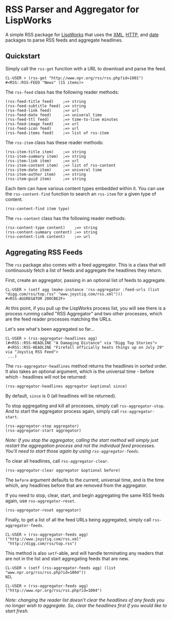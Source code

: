 # RSS Parser and Aggregator for LispWorks

A simple RSS package for [LispWorks](http://www.lispworks.com) that uses the [XML](http://github.com/massung/xml), [HTTP](http://github.com/massung/http), and [date](http://github.com/massung/date) packages to parse RSS feeds and aggregate headlines.

## Quickstart

Simply call the `rss-get` function with a URL to download and parse the feed.

	CL-USER > (rss-get "http://www.npr.org/rss/rss.php?id=1001")
	#<RSS::RSS-FEED "News" (15 items)>

The `rss-feed` class has the following reader methods:

	(rss-feed-title feed)    ;=> string
	(rss-feed-subtitle feed) ;=> string
	(rss-feed-link feed)     ;=> url
	(rss-feed-date feed)     ;=> univeral time
	(rss-feed-ttl feed)      ;=> time-to-live minutes
	(rss-feed-image feed)    ;=> url
	(rss-feed-icon feed)     ;=> url
	(rss-feed-items feed)    ;=> list of rss-item
	
The `rss-item` class has these reader methods:

	(rss-item-title item)    ;=> string
	(rss-item-summary item)  ;=> string
	(rss-item-link item)     ;=> url
	(rss-item-content item)  ;=> list of rss-content
	(rss-item-date item)     ;=> univeral time
	(rss-item-author item)   ;=> string
	(rss-item-guid item)     ;=> string
	
Each item can have various content types embedded within it. You can use the `rss-content-find` function to search an `rss-item` for a given type of content.

	(rss-content-find item type)

The `rss-content` class has the following reader methods:

	(rss-content-type content)    ;=> string
	(rss-content-summary content) ;=> string
	(rss-content-link content)    ;=> url

## Aggregating RSS Feeds

The `rss` package also comes with a feed aggregator. This is a class that will continuously fetch a list of feeds and aggregate the headlines they return.

First, create an aggregator, passing in an optional list of feeds to aggregate.

	CL-USER > (setf agg (make-instance 'rss-aggregator :feed-urls (list "digg.com/rss/top.rss" "www.joystiq.com/rss.xml")))
	#<RSS-AGGREGATOR 200CBE2F>
	
At this point, if you pull up the LispWorks process list, you will see there is a process running called "RSS Aggregator" and two other processes, which are the feed reader processes matching the URLs.

Let's see what's been aggregated so far...

	CL-USER > (rss-aggregator-headlines agg)
	(#<RSS::RSS-HEADLINE "A Damaging Distance" via "Digg Top Stories">
	 #<RSS::RSS-HEADLINE "Firefall officially heats things up on July 29" via "Joystiq RSS Feed">
	 ...)

The `rss-aggregator-headlines` method returns the headlines in sorted order. It also takes an optional argument, which is the universal time - before which - headlines will not be returned:

	(rss-aggregator-headlines aggregator &optional since)
	
By default, `since` is 0 (all headlines will be returned).

To stop aggregating and kill all processes, simply call `rss-aggregator-stop`. And to start the aggregator process again, simply call `rss-aggregator-start`.

	(rss-aggregator-stop aggregator)
	(rss-aggregator-start aggregator)
	
*Note: If you stop the aggregator, calling the start method will simply just restart the aggregation process and not the individual feed processes. You'll need to start those again by using `rss-aggregator-feeds`.*

To clear all headlines, call `rss-aggregator-clear`.

	(rss-aggregator-clear aggregator &optional before)
	
The `before` argument defaults to the current, universal time, and is the time which, any headlines before that are removed from the aggregator.

If you need to stop, clear, start, and begin aggregating the same RSS feeds again, use `rss-aggregator-reset`.

	(rss-aggregator-reset aggregator)
	
Finally, to get a list of all the feed URLs being aggregated, simply call `rss-aggregator-feeds`.

	CL-USER > (rss-aggregator-feeds agg)
	("http://www.joystiq.com/rss.xml"
	 "http://digg.com/rss/top.rss")

This method is also `setf`-able, and will handle terminating any readers that are not in the list and start aggregating feeds that are new.

	CL-USER > (setf (rss-aggregator-feeds agg) (list "www.npr.org/rss/rss.php?id=1004"))
	NIL

	CL-USER > (rss-aggregator-feeds agg)
	("http://www.npr.org/rss/rss.php?id=1004")

*Note: changing the reader list doesn't clear the headlines of any feeds you no longer wish to aggregate. So, clear the headlines first if you would like to start fresh.*
